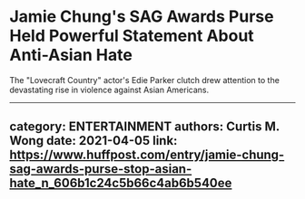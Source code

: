 # Jamie Chung's SAG Awards Purse Held Powerful Statement About Anti-Asian Hate

The "Lovecraft Country" actor's Edie Parker clutch drew attention to the devastating rise in violence against Asian Americans.

---
category: ENTERTAINMENT
authors: Curtis M. Wong
date: 2021-04-05
link: https://www.huffpost.com/entry/jamie-chung-sag-awards-purse-stop-asian-hate_n_606b1c24c5b66c4ab6b540ee
---
